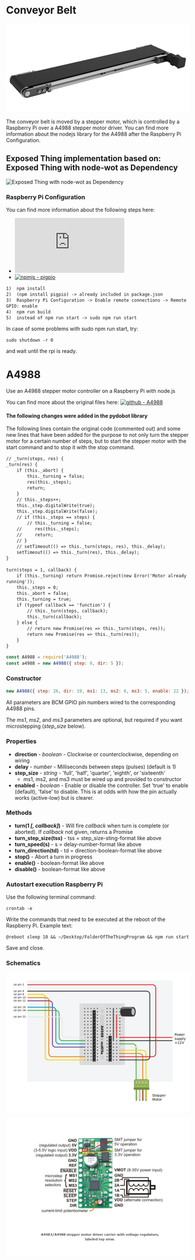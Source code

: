 # Conveyor Belt

![ConveyorBelt](Devices/Stepper_Motor_Conveyor_Belt/Images/ConveyorBelt.png)

The conveyor belt is moved by a stepper motor, which is controlled by a Raspberry Pi over a A4988 stepper motor driver. You can find more information about the nodejs library for the A4988 after the Raspberry Pi Configuration. 

## Exposed Thing implementation based on: Exposed Thing with node-wot as Dependency
![Exposed Thing with node-wot as Dependency](https://github.com/eclipse/thingweb.node-wot/tree/master/examples/templates/exposed-thing)

### Raspberry Pi Configuration

You can find more information about the following steps here:  
* [![gpiozero - remote_gpio](https://gpiozero.readthedocs.io/en/stable/remote_gpio.html)](https://gpiozero.readthedocs.io/en/stable/remote_gpio.html)   
* [![npmjs - pigpio](https://www.npmjs.com/package/pigpio)](https://www.npmjs.com/package/pigpio)

```
1)  npm install
2)  (npm install pigpio) -> already included in package.json
3)  Raspberry Pi Configuration -> Enable remote connections -> Remote GPIO: enable
4)  npm run build
5)  instead of npm run start -> sudo npm run start
```
In case of some problems with sudo npm run start, try:
```
sudo shutdown -r 0 
```
and wait until the rpi is ready. 


# A4988
Use an A4988 stepper motor controller on a Raspberry Pi with node.js

You can find more about the original files here:
[![github - A4988](https://github.com/echicken/A4988)](https://github.com/echicken/A4988)

#### The following changes were added in the pydobot library

The following lines contain the original code (commented out) and some new lines that have been added for the purpose to not only turn the stepper motor for a certain number of steps, but to start the stepper motor with the start command and to stop it with the stop command.

    // _turn(steps, res) {
    _turn(res) {
        if (this._abort) {
            this._turning = false;
            res(this._steps);
            return;
        }
        // this._steps++;
        this._step.digitalWrite(true);
        this._step.digitalWrite(false);
        // if (this._steps == steps) {
            // this._turning = false;
        //     res(this._steps);
        //     return;
        // }
        // setTimeout(() => this._turn(steps, res), this._delay);
        setTimeout(() => this._turn(res), this._delay);
    }

    turn(steps = 1, callback) {
        if (this._turning) return Promise.reject(new Error('Motor already running'));
        this._steps = 0;
        this._abort = false;
        this._turning = true;
        if (typeof callback == 'function') {
            // this._turn(steps, callback);
            this._turn(callback);
        } else {
            // return new Promise(res => this._turn(steps, res));
            return new Promise(res => this._turn(res));
        }
    }


```javascript
const A4988 = require('A4988');
const a4988 = new A4988({ step: 6, dir: 5 });
```

### Constructor

```javascript
new A4988({ step: 26, dir: 19, ms1: 13, ms2: 6, ms3: 5, enable: 22 }); // ms1, ms2, ms3, and enable are optional
```

All parameters are BCM GPIO pin numbers wired to the corresponding A4988 pins.

The _ms1_, _ms2_, and _ms3_ parameters are optional, but required if you want microstepping (_step_size_ below).

### Properties

* **direction** - _boolean_ - Clockwise or counterclockwise, depending on wiring
* **delay** - _number_ - Milliseconds between steps (pulses) (default is 1)
* **step_size** - _string_ - 'full', 'half', 'quarter', 'eighth', or 'sixteenth'
    * ms1, ms2, and ms3 must be wired up and provided to constructor
* **enabled** - _boolean_ - Enable or disable the controller. Set 'true' to enable (default), 'false' to disable. This is at odds with how the pin actually works (active-low) but is clearer.

### Methods

* **turn(1 _[, callback]_)** - Will fire _callback_ when turn is complete (or aborted).  If _callback_ not given, returns a Promise
* **turn_step_size(tss)** - tss = step_size-sting-format like above
* **turn_speed(s)** - s = delay-number-format like above
* **turn_direction(td)** - td = direction-boolean-format like above
* **stop()** - Abort a turn in progress
* **enable()** - boolean-format like above
* **disable()** - boolean-format like above

### Autostart execution Raspberry Pi

Use the following terminal command:
```
crontab -e
```
Write the commands that need to be executed at the reboot of the Raspberry Pi.
Example text:

```
@reboot sleep 10 && ~/Desktop/FolderOfTheThingProgram && npm run start
```
Save and close.

### Schematics

![wiring](Devices/Stepper_Motor_Conveyor_Belt/Schematics/Schematics_Stepper_Motor.png)

![A4988](Devices/Stepper_Motor_Conveyor_Belt/Schematics/A4988_Stepper_Motor_Driver.png)






